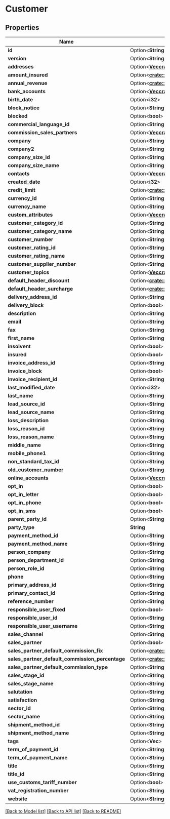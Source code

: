 # Customer

## Properties

Name | Type | Description | Notes
------------ | ------------- | ------------- | -------------
**id** | Option<**String**> |  | [optional]
**version** | Option<**String**> |  | [optional]
**addresses** | Option<[**Vec<crate::models::Address>**](address.md)> |  | [optional]
**amount_insured** | Option<[**crate::models::custom_attribute_definition::AttributeType**](decimal.md)> |  | [optional]
**annual_revenue** | Option<[**crate::models::custom_attribute_definition::AttributeType**](decimal.md)> |  | [optional]
**bank_accounts** | Option<[**Vec<crate::models::PartyBankAccount>**](partyBankAccount.md)> |  | [optional]
**birth_date** | Option<**i32**> |  | [optional]
**block_notice** | Option<**String**> |  | [optional]
**blocked** | Option<**bool**> |  | [optional]
**commercial_language_id** | Option<**String**> |  | [optional]
**commission_sales_partners** | Option<[**Vec<crate::models::CommissionSalesPartner>**](commissionSalesPartner.md)> |  | [optional]
**company** | Option<**String**> |  | [optional]
**company2** | Option<**String**> |  | [optional]
**company_size_id** | Option<**String**> |  | [optional]
**company_size_name** | Option<**String**> |  | [optional]
**contacts** | Option<[**Vec<crate::models::Contact>**](contact.md)> |  | [optional]
**created_date** | Option<**i32**> |  | [optional]
**credit_limit** | Option<[**crate::models::custom_attribute_definition::AttributeType**](decimal.md)> |  | [optional]
**currency_id** | Option<**String**> |  | [optional]
**currency_name** | Option<**String**> |  | [optional]
**custom_attributes** | Option<[**Vec<crate::models::CustomAttribute>**](customAttribute.md)> |  | [optional]
**customer_category_id** | Option<**String**> |  | [optional]
**customer_category_name** | Option<**String**> |  | [optional]
**customer_number** | Option<**String**> |  | [optional]
**customer_rating_id** | Option<**String**> |  | [optional]
**customer_rating_name** | Option<**String**> |  | [optional]
**customer_supplier_number** | Option<**String**> |  | [optional]
**customer_topics** | Option<[**Vec<crate::models::Entity>**](entity.md)> |  | [optional]
**default_header_discount** | Option<[**crate::models::custom_attribute_definition::AttributeType**](decimal.md)> |  | [optional]
**default_header_surcharge** | Option<[**crate::models::custom_attribute_definition::AttributeType**](decimal.md)> |  | [optional]
**delivery_address_id** | Option<**String**> |  | [optional]
**delivery_block** | Option<**bool**> |  | [optional]
**description** | Option<**String**> |  | [optional]
**email** | Option<**String**> |  | [optional]
**fax** | Option<**String**> |  | [optional]
**first_name** | Option<**String**> |  | [optional]
**insolvent** | Option<**bool**> |  | [optional]
**insured** | Option<**bool**> |  | [optional]
**invoice_address_id** | Option<**String**> |  | [optional]
**invoice_block** | Option<**bool**> |  | [optional]
**invoice_recipient_id** | Option<**String**> |  | [optional]
**last_modified_date** | Option<**i32**> |  | [optional]
**last_name** | Option<**String**> |  | [optional]
**lead_source_id** | Option<**String**> |  | [optional]
**lead_source_name** | Option<**String**> |  | [optional]
**loss_description** | Option<**String**> |  | [optional]
**loss_reason_id** | Option<**String**> |  | [optional]
**loss_reason_name** | Option<**String**> |  | [optional]
**middle_name** | Option<**String**> |  | [optional]
**mobile_phone1** | Option<**String**> |  | [optional]
**non_standard_tax_id** | Option<**String**> |  | [optional]
**old_customer_number** | Option<**String**> |  | [optional]
**online_accounts** | Option<[**Vec<crate::models::OnlineAccount>**](onlineAccount.md)> |  | [optional]
**opt_in** | Option<**bool**> |  | [optional]
**opt_in_letter** | Option<**bool**> |  | [optional]
**opt_in_phone** | Option<**bool**> |  | [optional]
**opt_in_sms** | Option<**bool**> |  | [optional]
**parent_party_id** | Option<**String**> |  | [optional]
**party_type** | **String** |  | 
**payment_method_id** | Option<**String**> |  | [optional]
**payment_method_name** | Option<**String**> |  | [optional]
**person_company** | Option<**String**> |  | [optional]
**person_department_id** | Option<**String**> |  | [optional]
**person_role_id** | Option<**String**> |  | [optional]
**phone** | Option<**String**> |  | [optional]
**primary_address_id** | Option<**String**> |  | [optional]
**primary_contact_id** | Option<**String**> |  | [optional]
**reference_number** | Option<**String**> |  | [optional]
**responsible_user_fixed** | Option<**bool**> |  | [optional]
**responsible_user_id** | Option<**String**> |  | [optional]
**responsible_user_username** | Option<**String**> |  | [optional]
**sales_channel** | Option<**String**> |  | [optional]
**sales_partner** | Option<**bool**> |  | [optional]
**sales_partner_default_commission_fix** | Option<[**crate::models::custom_attribute_definition::AttributeType**](decimal.md)> |  | [optional]
**sales_partner_default_commission_percentage** | Option<[**crate::models::custom_attribute_definition::AttributeType**](decimal.md)> |  | [optional]
**sales_partner_default_commission_type** | Option<**String**> |  | [optional]
**sales_stage_id** | Option<**String**> |  | [optional]
**sales_stage_name** | Option<**String**> |  | [optional]
**salutation** | Option<**String**> |  | [optional]
**satisfaction** | Option<**String**> |  | [optional]
**sector_id** | Option<**String**> |  | [optional]
**sector_name** | Option<**String**> |  | [optional]
**shipment_method_id** | Option<**String**> |  | [optional]
**shipment_method_name** | Option<**String**> |  | [optional]
**tags** | Option<**Vec<String>**> |  | [optional]
**term_of_payment_id** | Option<**String**> |  | [optional]
**term_of_payment_name** | Option<**String**> |  | [optional]
**title** | Option<**String**> |  | [optional]
**title_id** | Option<**String**> |  | [optional]
**use_customs_tariff_number** | Option<**bool**> |  | [optional]
**vat_registration_number** | Option<**String**> |  | [optional]
**website** | Option<**String**> |  | [optional]

[[Back to Model list]](../README.md#documentation-for-models) [[Back to API list]](../README.md#documentation-for-api-endpoints) [[Back to README]](../README.md)


